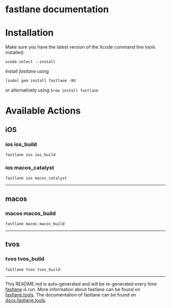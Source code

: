fastlane documentation
================
# Installation

Make sure you have the latest version of the Xcode command line tools installed:

```
xcode-select --install
```

Install _fastlane_ using
```
[sudo] gem install fastlane -NV
```
or alternatively using `brew install fastlane`

# Available Actions
## iOS
### ios ios_build
```
fastlane ios ios_build
```

### ios macos_catalyst
```
fastlane ios macos_catalyst
```


----

## macos
### macos macos_build
```
fastlane macos macos_build
```


----

## tvos
### tvos tvos_build
```
fastlane tvos tvos_build
```


----

This README.md is auto-generated and will be re-generated every time [fastlane](https://fastlane.tools) is run.
More information about fastlane can be found on [fastlane.tools](https://fastlane.tools).
The documentation of fastlane can be found on [docs.fastlane.tools](https://docs.fastlane.tools).
